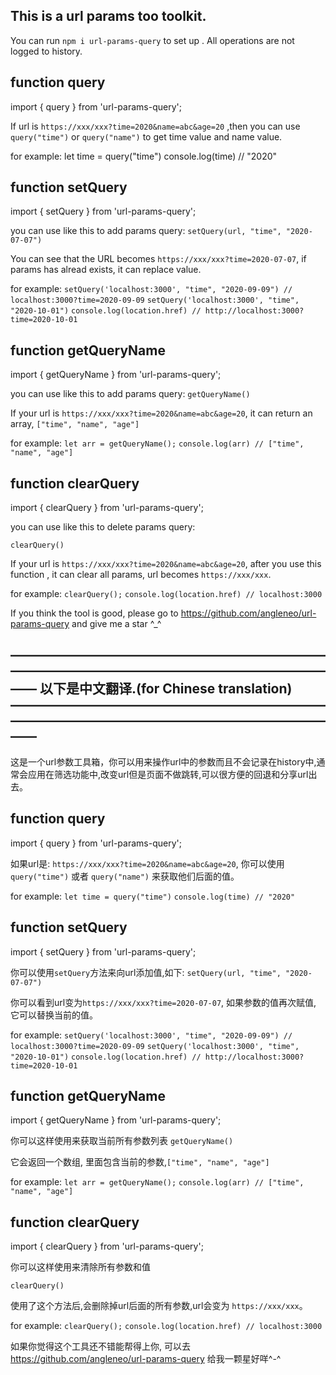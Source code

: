 ## This is a url params too toolkit.
You can run  `npm i url-params-query` to set up . All operations are not logged to history.

## function query
import { query } from 'url-params-query';

If url is `https://xxx/xxx?time=2020&name=abc&age=20` ,then you can use `query("time")` or `query("name")` to get time value and name value.

for example:
let time = query("time")
console.log(time) // "2020"

## function setQuery
import { setQuery } from 'url-params-query';

you can use like this to add params query:
`setQuery(url, "time", "2020-07-07")`
 
You can see that the URL becomes `https://xxx/xxx?time=2020-07-07`, if params has alread exists, it can replace value.

for example:
`setQuery('localhost:3000', "time", "2020-09-09") // localhost:3000?time=2020-09-09`
`setQuery('localhost:3000', "time", "2020-10-01")`
`console.log(location.href) // http://localhost:3000?time=2020-10-01`

## function getQueryName
import { getQueryName } from 'url-params-query';

you can use like this to add params query:
`getQueryName()`

If your url is `https://xxx/xxx?time=2020&name=abc&age=20`, it can return an array, `["time", "name", "age"]`

for example:
`let arr = getQueryName();`
`console.log(arr) // ["time", "name", "age"]`

## function clearQuery
import { clearQuery } from 'url-params-query';

you can use like this to delete params query:

`clearQuery()`

If your url is `https://xxx/xxx?time=2020&name=abc&age=20`, after you use this function , it can clear all params, url becomes `https://xxx/xxx`.

for example:
`clearQuery();`
`console.log(location.href) // localhost:3000`

If you think the tool is good, please go to https://github.com/angleneo/url-params-query and give me a star ^_^

## ——————————————————————————————————————————————————  以下是中文翻译.(for Chinese translation)  ——————————————————————————————————————————————————

这是一个url参数工具箱，你可以用来操作url中的参数而且不会记录在history中,通常会应用在筛选功能中,改变url但是页面不做跳转,可以很方便的回退和分享url出去。

## function query
import { query } from 'url-params-query';

如果url是: `https://xxx/xxx?time=2020&name=abc&age=20`, 你可以使用 `query("time")` 或者 `query("name")` 来获取他们后面的值。

for example:
`let time = query("time")`
`console.log(time) // "2020"`

## function setQuery
import { setQuery } from 'url-params-query';

你可以使用`setQuery`方法来向url添加值,如下:
`setQuery(url, "time", "2020-07-07")`
 
你可以看到url变为`https://xxx/xxx?time=2020-07-07`, 如果参数的值再次赋值, 它可以替换当前的值。

for example:
`setQuery('localhost:3000', "time", "2020-09-09") // localhost:3000?time=2020-09-09`
`setQuery('localhost:3000', "time", "2020-10-01")`
`console.log(location.href) // http://localhost:3000?time=2020-10-01`

## function getQueryName
import { getQueryName } from 'url-params-query';

你可以这样使用来获取当前所有参数列表
`getQueryName()`

它会返回一个数组, 里面包含当前的参数,`["time", "name", "age"]`

for example:
`let arr = getQueryName();`
`console.log(arr) // ["time", "name", "age"]`

## function clearQuery
import { clearQuery } from 'url-params-query';

你可以这样使用来清除所有参数和值

`clearQuery()`

使用了这个方法后,会删除掉url后面的所有参数,url会变为 `https://xxx/xxx`。

for example:
`clearQuery();`
`console.log(location.href) // localhost:3000`

如果你觉得这个工具还不错能帮得上你, 可以去 https://github.com/angleneo/url-params-query 给我一颗星好咩^-^